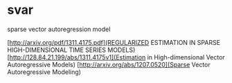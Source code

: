 svar
====

sparse vector autoregression model

[http://arxiv.org/pdf/1311.4175.pdf](REGULARIZED ESTIMATION IN SPARSE HIGH-DIMENSIONAL TIME SERIES MODELS)
[http://128.84.21.199/abs/1311.4175v1](Estimation in High-dimensional Vector Autoregressive Models)
[http://arxiv.org/abs/1207.0520](Sparse Vector Autoregressive Modeling)

